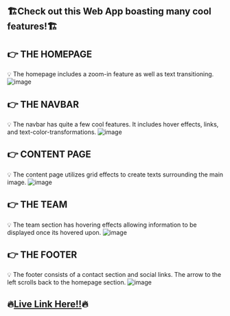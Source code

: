 ## 🏗Check out this Web App boasting many cool features!🏗

## 👉 THE HOMEPAGE
💡 The homepage includes a zoom-in feature as well as text transitioning.
![image](https://github.com/HindCodes/Architect-Website/assets/121991962/d7cf70ac-304f-4d57-a2e9-64cd3016b5ff)


## 👉 THE NAVBAR
💡 The navbar has quite a few cool features. It includes hover effects, links, and text-color-transformations.
![image](https://github.com/HindCodes/Architect-Website/assets/121991962/7701bac9-0e26-40d8-88dc-eb41a77e4b89)


## 👉 CONTENT PAGE
💡 The content page utilizes grid effects to create texts surrounding the main image.
![image](https://github.com/HindCodes/Architect-Website/assets/121991962/8e1604ae-1be1-48fa-b2d1-58dec391527c)

## 👉 THE TEAM
💡 The team section has hovering effects allowing information to be displayed once its hovered upon.
![image](https://github.com/HindCodes/Architect-Website/assets/121991962/3c6ed750-1c31-4d24-a386-dd32bed0c8b1)

## 👉 THE FOOTER 
💡 The footer consists of a contact section and social links. The arrow to the left scrolls back to the homepage section.
![image](https://github.com/HindCodes/Architect-Website/assets/121991962/4e7b1e57-dc80-4de6-a1fc-e2fbade65ea1)

## 🔥[Live Link Here!!](https://hindcodes.github.io/Architect-Website/)🔥
